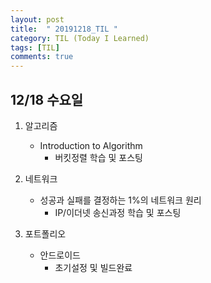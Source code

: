 ```yaml
---
layout: post
title:  " 20191218_TIL "
category: TIL (Today I Learned)
tags: [TIL]
comments: true
---
```




## 12/18 수요일



1. 알고리즘
   - Introduction to Algorithm
     - 버킷정렬 학습  및 포스팅



2. 네트워크
   - 성공과 실패를 결정하는 1%의 네트워크 원리
     - IP/이더넷 송신과정 학습 및 포스팅



3. 포트폴리오
   - 안드로이드
     - 초기설정 및 빌드완료
